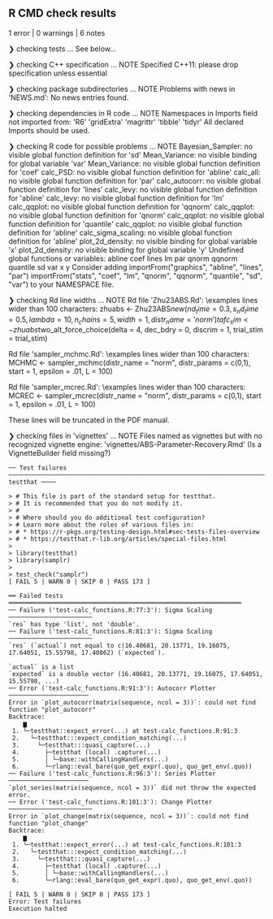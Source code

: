 ## R CMD check results

1 error | 0 warnings | 6 notes


❯ checking tests ...
  See below...

❯ checking C++ specification ... NOTE
    Specified C++11: please drop specification unless essential

❯ checking package subdirectories ... NOTE
  Problems with news in 'NEWS.md':
  No news entries found.

❯ checking dependencies in R code ... NOTE
  Namespaces in Imports field not imported from:
    'R6' 'gridExtra' 'magrittr' 'tibble' 'tidyr'
    All declared Imports should be used.

❯ checking R code for possible problems ... NOTE
  Bayesian_Sampler: no visible global function definition for 'sd'
  Mean_Variance: no visible binding for global variable 'var'
  Mean_Variance: no visible global function definition for 'coef'
  calc_PSD: no visible global function definition for 'abline'
  calc_all: no visible global function definition for 'par'
  calc_autocorr: no visible global function definition for 'lines'
  calc_levy: no visible global function definition for 'abline'
  calc_levy: no visible global function definition for 'lm'
  calc_qqplot: no visible global function definition for 'qqnorm'
  calc_qqplot: no visible global function definition for 'qnorm'
  calc_qqplot: no visible global function definition for 'quantile'
  calc_qqplot: no visible global function definition for 'abline'
  calc_sigma_scaling: no visible global function definition for 'abline'
  plot_2d_density: no visible binding for global variable 'x'
  plot_2d_density: no visible binding for global variable 'y'
  Undefined global functions or variables:
    abline coef lines lm par qnorm qqnorm quantile sd var x y
  Consider adding
    importFrom("graphics", "abline", "lines", "par")
    importFrom("stats", "coef", "lm", "qnorm", "qqnorm", "quantile", "sd",
               "var")
  to your NAMESPACE file.

❯ checking Rd line widths ... NOTE
  Rd file 'Zhu23ABS.Rd':
    \examples lines wider than 100 characters:
       zhuabs <- Zhu23ABS$new(nd_time = 0.3, s_nd_time = 0.5, lambda = 10, n_chains = 5, width = 1, distr_name = 'norm')
       tafc_sim <- zhuabs$two_alt_force_choice(delta = 4, dec_bdry = 0, discrim = 1, trial_stim = trial_stim)
  
  Rd file 'sampler_mchmc.Rd':
    \examples lines wider than 100 characters:
       MCHMC <- sampler_mchmc(distr_name = "norm", distr_params = c(0,1), start = 1, epsilon = .01, L = 100)
  
  Rd file 'sampler_mcrec.Rd':
    \examples lines wider than 100 characters:
       MCREC <- sampler_mcrec(distr_name = "norm", distr_params = c(0,1), start = 1, epsilon = .01, L = 100)
  
  These lines will be truncated in the PDF manual.

❯ checking files in 'vignettes' ... NOTE
  Files named as vignettes but with no recognized vignette engine:
     'vignettes/ABS-Parameter-Recovery.Rmd'
  (Is a VignetteBuilder field missing?)
```
── Test failures ─────────────────────────────────────────────────────────────────────────────────────── testthat ────

> # This file is part of the standard setup for testthat.
> # It is recommended that you do not modify it.
> #
> # Where should you do additional test configuration?
> # Learn more about the roles of various files in:
> # * https://r-pkgs.org/testing-design.html#sec-tests-files-overview
> # * https://testthat.r-lib.org/articles/special-files.html
> 
> library(testthat)
> library(samplr)
> 
> test_check("samplr")
[ FAIL 5 | WARN 0 | SKIP 0 | PASS 173 ]

══ Failed tests ════════════════════════════════════════════════════════════════
── Failure ('test-calc_functions.R:77:3'): Sigma Scaling ───────────────────────
`res` has type 'list', not 'double'.
── Failure ('test-calc_functions.R:81:3'): Sigma Scaling ───────────────────────
`res` (`actual`) not equal to c(16.40681, 20.13771, 19.16075, 17.64051, 15.55798, 17.40862) (`expected`).

`actual` is a list
`expected` is a double vector (16.40681, 20.13771, 19.16075, 17.64051, 15.55798, ...)
── Error ('test-calc_functions.R:91:3'): Autocorr Plotter ──────────────────────
Error in `plot_autocorr(matrix(sequence, ncol = 3))`: could not find function "plot_autocorr"
Backtrace:
    ▆
 1. └─testthat::expect_error(...) at test-calc_functions.R:91:3
 2.   └─testthat:::expect_condition_matching(...)
 3.     └─testthat:::quasi_capture(...)
 4.       ├─testthat (local) .capture(...)
 5.       │ └─base::withCallingHandlers(...)
 6.       └─rlang::eval_bare(quo_get_expr(.quo), quo_get_env(.quo))
── Failure ('test-calc_functions.R:96:3'): Series Plotter ──────────────────────
`plot_series(matrix(sequence, ncol = 3))` did not throw the expected error.
── Error ('test-calc_functions.R:101:3'): Change Plotter ───────────────────────
Error in `plot_change(matrix(sequence, ncol = 3))`: could not find function "plot_change"
Backtrace:
    ▆
 1. └─testthat::expect_error(...) at test-calc_functions.R:101:3
 2.   └─testthat:::expect_condition_matching(...)
 3.     └─testthat:::quasi_capture(...)
 4.       ├─testthat (local) .capture(...)
 5.       │ └─base::withCallingHandlers(...)
 6.       └─rlang::eval_bare(quo_get_expr(.quo), quo_get_env(.quo))

[ FAIL 5 | WARN 0 | SKIP 0 | PASS 173 ]
Error: Test failures
Execution halted
```